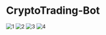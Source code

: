 # CryptoTrading-Bot

![1](https://user-images.githubusercontent.com/114177420/207881338-ddfb17ab-37ce-47f7-8272-66d4c1fd2d5a.JPG)
![2](https://user-images.githubusercontent.com/114177420/207884728-83dd3fc7-a7ac-4ed9-b18d-329d8d116a31.jpg)
![3](https://user-images.githubusercontent.com/114177420/207892411-3e2ca4e8-3008-48a1-84ad-95f4e88c44c9.jpg)
![4](https://user-images.githubusercontent.com/114177420/207892825-3b331b4d-9187-480c-a848-b15d77e119aa.jpg)


